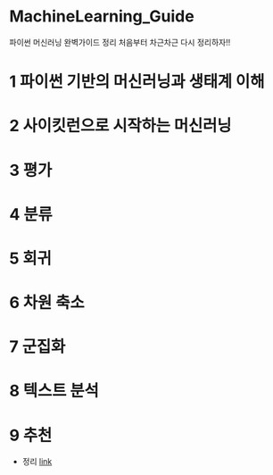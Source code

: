 # MachineLearning_Guide
파이썬 머신러닝 완벽가이드 정리
처음부터 차근차근 다시 정리하자!!


# 1 파이썬 기반의 머신러닝과 생태계 이해

# 2 사이킷런으로 시작하는 머신러닝

# 3 평가

# 4 분류

# 5 회귀

# 6 차원 축소

# 7 군집화

# 8 텍스트 분석

# 9 추천 

- 정리 [link](https://github.com/miniii222/BOAZ_adv_project/blob/master/study/PYTHON_ML_GUIDE%20-%20RS.md)
